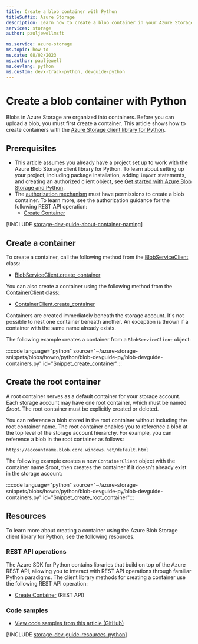 ```yaml
---
title: Create a blob container with Python
titleSuffix: Azure Storage
description: Learn how to create a blob container in your Azure Storage account using the Python client library.
services: storage
author: pauljewellmsft

ms.service: azure-storage
ms.topic: how-to
ms.date: 08/02/2023
ms.author: pauljewell
ms.devlang: python
ms.custom: devx-track-python, devguide-python
---
```


# Create a blob container with Python

Blobs in Azure Storage are organized into containers. Before you can upload a blob, you must first create a container. This article shows how to create containers with the [Azure Storage client library for Python](/python/api/overview/azure/storage).

## Prerequisites

- This article assumes you already have a project set up to work with the Azure Blob Storage client library for Python. To learn about setting up your project, including package installation, adding `import` statements, and creating an authorized client object, see [Get started with Azure Blob Storage and Python](storage-blob-python-get-started.md).
- The [authorization mechanism](../common/authorize-data-access.md) must have permissions to create a blob container. To learn more, see the authorization guidance for the following REST API operation:
    - [Create Container](/rest/api/storageservices/create-container#authorization)

[!INCLUDE [storage-dev-guide-about-container-naming](../../../includes/storage-dev-guides/storage-dev-guide-about-container-naming.md)]

## Create a container

To create a container, call the following method from the [BlobServiceClient](/python/api/azure-storage-blob/azure.storage.blob.blobserviceclient) class:

- [BlobServiceClient.create_container](/python/api/azure-storage-blob/azure.storage.blob.blobserviceclient#azure-storage-blob-blobserviceclient-create-container)

You can also create a container using the following method from the [ContainerClient](/python/api/azure-storage-blob/azure.storage.blob.containerclient) class:

- [ContainerClient.create_container](/python/api/azure-storage-blob/azure.storage.blob.containerclient#azure-storage-blob-containerclient-create-container)

Containers are created immediately beneath the storage account. It's not possible to nest one container beneath another. An exception is thrown if a container with the same name already exists. 

The following example creates a container from a `BlobServiceClient` object:

:::code language="python" source="~/azure-storage-snippets/blobs/howto/python/blob-devguide-py/blob-devguide-containers.py" id="Snippet_create_container":::

## Create the root container

A root container serves as a default container for your storage account. Each storage account may have one root container, which must be named *$root*. The root container must be explicitly created or deleted.

You can reference a blob stored in the root container without including the root container name. The root container enables you to reference a blob at the top level of the storage account hierarchy. For example, you can reference a blob in the root container as follows:

`https://accountname.blob.core.windows.net/default.html`

The following example creates a new `ContainerClient` object with the container name $root, then creates the container if it doesn't already exist in the storage account:

:::code language="python" source="~/azure-storage-snippets/blobs/howto/python/blob-devguide-py/blob-devguide-containers.py" id="Snippet_create_root_container":::

## Resources

To learn more about creating a container using the Azure Blob Storage client library for Python, see the following resources.

### REST API operations

The Azure SDK for Python contains libraries that build on top of the Azure REST API, allowing you to interact with REST API operations through familiar Python paradigms. The client library methods for creating a container use the following REST API operation:

- [Create Container](/rest/api/storageservices/create-container) (REST API)

### Code samples

- [View code samples from this article (GitHub)](https://github.com/Azure-Samples/AzureStorageSnippets/blob/master/blobs/howto/python/blob-devguide-py/blob-devguide-containers.py)

[!INCLUDE [storage-dev-guide-resources-python](../../../includes/storage-dev-guides/storage-dev-guide-resources-python.md)]